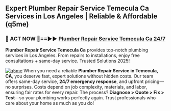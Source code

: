 ## Expert Plumber Repair Service Temecula Ca Services in Los Angeles | Reliable & Affordable (q5me)  

<h3>🚿 ACT NOW 🌟==►► <a href="https://tinyurl.com/2ne6vx2x" rel="nofollow">Plumber Repair Service Temecula Ca 24/7</a></h3>

**Plumber Repair Service Temecula Ca** provides top-notch plumbing services in Los Angeles. From repairs to installations, enjoy free consultations + same-day service. Trusted Solutions 2025!

[![q5me](https://i.imgur.com/4PFF4AK.jpeg)](https://tinyurl.com/2ne6vx2x)
When you need a reliable **Plumber Repair Service in Temecula, CA**, you deserve fast, expert solutions without hidden costs. Our team offers same-day service, **24/7 emergency response**, and upfront pricing—no surprises. Costs depend on job complexity, materials, and labor, ensuring fair rates for every repair. The process? **Diagnose > Quote > Fix > Test**—so your plumbing works perfectly again. Trust professionals who care about your home as much as you do!
